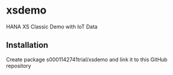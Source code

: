 # xsdemo
HANA XS Classic Demo with IoT Data

## Installation

Create package s0001142741trial/xsdemo and link it to this GitHub repository
